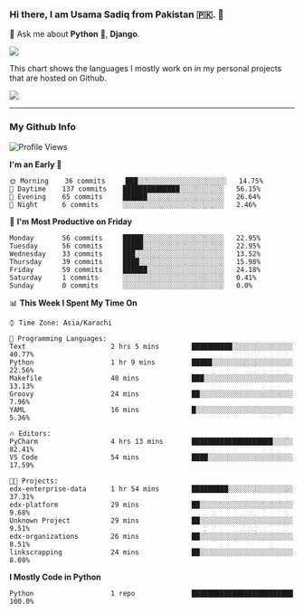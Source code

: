 ### Hi there, I am Usama Sadiq from Pakistan 🇵🇰. 👋

💬 Ask me about **Python** 🐍, **Django**. <!-- , Testing, Docker, Jenkins Automation, -->

<!--  
🗣 I love to talk about
  - Automating day-to-day stuff using Python
  - **Urdu Literature** 📚, **Anime** 💻, **Manga** 📜, **Light Novels** 📜, **Comics** 📱.  
-->

<img align="center" src="https://github-readme-stats.vercel.app/api?username=UsamaSadiq&custom_title=My Stats&show_icons=true&theme=dark&count_private=true&include_all_commits=true" />

This chart shows the languages I mostly work on in my personal projects that are hosted on Github.

<img align="center" src="https://github-readme-stats.vercel.app/api/top-langs/?username=UsamaSadiq&langs_count=10&layout=compact" />

--- 
### My Github Info
<!--START_SECTION:waka-->
![Profile Views](http://img.shields.io/badge/Profile%20Views-129-blue)

**I'm an Early 🐤** 

```text
🌞 Morning    36 commits     ███░░░░░░░░░░░░░░░░░░░░░░   14.75% 
🌆 Daytime    137 commits    ██████████████░░░░░░░░░░░   56.15% 
🌃 Evening    65 commits     ██████░░░░░░░░░░░░░░░░░░░   26.64% 
🌙 Night      6 commits      ░░░░░░░░░░░░░░░░░░░░░░░░░   2.46%

```
📅 **I'm Most Productive on Friday** 

```text
Monday       56 commits     █████░░░░░░░░░░░░░░░░░░░░   22.95% 
Tuesday      56 commits     █████░░░░░░░░░░░░░░░░░░░░   22.95% 
Wednesday    33 commits     ███░░░░░░░░░░░░░░░░░░░░░░   13.52% 
Thursday     39 commits     ████░░░░░░░░░░░░░░░░░░░░░   15.98% 
Friday       59 commits     ██████░░░░░░░░░░░░░░░░░░░   24.18% 
Saturday     1 commits      ░░░░░░░░░░░░░░░░░░░░░░░░░   0.41% 
Sunday       0 commits      ░░░░░░░░░░░░░░░░░░░░░░░░░   0.0%

```


📊 **This Week I Spent My Time On** 

```text
⌚︎ Time Zone: Asia/Karachi

💬 Programming Languages: 
Text                     2 hrs 5 mins        ██████████░░░░░░░░░░░░░░░   40.77% 
Python                   1 hr 9 mins         █████░░░░░░░░░░░░░░░░░░░░   22.56% 
Makefile                 40 mins             ███░░░░░░░░░░░░░░░░░░░░░░   13.13% 
Groovy                   24 mins             ██░░░░░░░░░░░░░░░░░░░░░░░   7.96% 
YAML                     16 mins             █░░░░░░░░░░░░░░░░░░░░░░░░   5.36%

🔥 Editors: 
PyCharm                  4 hrs 13 mins       ████████████████████░░░░░   82.41% 
VS Code                  54 mins             ████░░░░░░░░░░░░░░░░░░░░░   17.59%

🐱‍💻 Projects: 
edx-enterprise-data      1 hr 54 mins        █████████░░░░░░░░░░░░░░░░   37.31% 
edx-platform             29 mins             ██░░░░░░░░░░░░░░░░░░░░░░░   9.68% 
Unknown Project          29 mins             ██░░░░░░░░░░░░░░░░░░░░░░░   9.51% 
edx-organizations        26 mins             ██░░░░░░░░░░░░░░░░░░░░░░░   8.51% 
linkscrapping            24 mins             ██░░░░░░░░░░░░░░░░░░░░░░░   8.08%

```

**I Mostly Code in Python** 

```text
Python                   1 repo              █████████████████████████   100.0%

```



<!--END_SECTION:waka-->
<!--
**UsamaSadiq/UsamaSadiq** is a ✨ _special_ ✨ repository because its `README.md` (this file) appears on your GitHub profile.

Here are some ideas to get you started:

- 🔭 I’m currently working on ...
- 🌱 I’m currently learning ...
- 👯 I’m looking to collaborate on ...
- 🤔 I’m looking for help with ...
- 📫 How to reach me: ...
- 😄 Pronouns: ...
- ⚡ Fun fact: ...
-->
